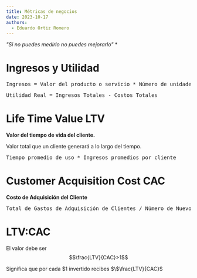 ```yaml
---
title: Métricas de negocios
date: 2023-10-17
authors:
  - Eduardo Ortiz Romero
---
```


*"Si no puedes medirlo no puedes mejorarlo"* *
# Ingresos y Utilidad

<pre>
Ingresos = Valor del producto o servicio * Número de unidades vendidas
</pre>

<pre>
Utilidad Real = Ingresos Totales - Costos Totales
</pre>
# Life Time Value LTV

**Valor del tiempo de vida del cliente.**

Valor total que un cliente generará a lo largo del tiempo.
<pre>
Tiempo promedio de uso * Ingresos promedios por cliente
</pre>
# Customer Acquisition Cost CAC

**Costo de Adquisición del Cliente**
<pre>
Total de Gastos de Adquisición de Clientes / Número de Nuevos Clientes Adquiridos
</pre>

# LTV:CAC

El valor debe ser
$$\frac{LTV}{CAC}>1$$

Significa que por cada $\$1$ invertido recibes $\$\frac{LTV}{CAC}$ 
